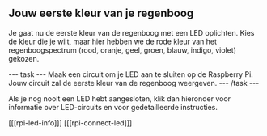 ## Jouw eerste kleur van je regenboog

Je gaat nu de eerste kleur van de regenboog met een LED oplichten. Kies de kleur die je wilt, maar hier hebben we de rode kleur van het regenboogspectrum (rood, oranje, geel, groen, blauw, indigo, violet) gekozen.

--- task --- Maak een circuit om je LED aan te sluiten op de Raspberry Pi. Jouw circuit zal de eerste kleur van de regenboog weergeven. --- /task ---

Als je nog nooit een LED hebt aangesloten, klik dan hieronder voor informatie over LED-circuits en voor gedetailleerde instructies.

[[[rpi-led-info]]] 
[[[rpi-connect-led]]]